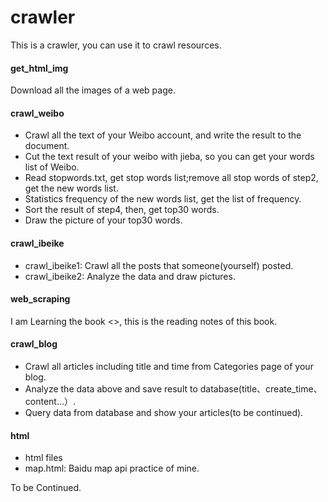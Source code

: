 # crawler

This is a crawler, you can use it to crawl resources.

#### get_html_img
Download all the images of a web page.

#### crawl_weibo
* Crawl all the text of your Weibo account, and write the result to the document.
* Cut the text result of your weibo with jieba, so you can get your words list of Weibo.
* Read stopwords.txt, get stop words list;remove all stop words of step2, get the new words list.
* Statistics frequency of the new words list, get the list of frequency.
* Sort the result of step4, then, get top30 words.
* Draw the picture of your top30 words.

#### crawl_ibeike
* crawl_ibeike1: Crawl all the posts that someone(yourself) posted.
* crawl_ibeike2: Analyze the data and draw pictures.

#### web_scraping
I am Learning the book <<Web Scraping with Python>>, this is the reading notes of this book.

#### crawl_blog
* Crawl all articles including title and time from Categories page of your blog.
* Analyze the data above and save result to database(title、create_time、content...）.
* Query data from database and show your articles(to be continued).

#### html
* html files
* map.html: Baidu map api practice of mine.

To be Continued.
